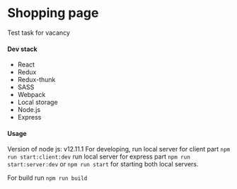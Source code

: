 # Shopping page
Test task for vacancy
#### Dev stack
- React
- Redux
- Redux-thunk
- SASS
- Webpack
- Local storage
- Node.js
- Express

#### Usage 
Version of node js: v12.11.1 
For developing, 
run local server for client part `npm run start:client:dev`
run local server for express part `npm run start:server:dev`
or `npm run start` for starting both local servers.

For build run `npm run build`
